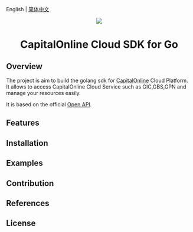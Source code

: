 
English | [简体中文](README-CN.md)

<p align="center">
<a href=" https://www.alibabacloud.com"><img src="https://www.capitalonline.net/templets/default/icon/logo_header.png"></a>
</p>

<h1 align="center">CapitalOnline Cloud SDK for Go</h1>

## Overview

The project is aim to build the golang sdk for [CapitalOnline](https://www.capitalonline.net) Cloud Platform. It allows to access CapitalOnline Cloud Service such as GIC,GBS,GPN and manage your resources easily.

It is based on the official [Open API](https://github.com/capitalonline/openapi/blob/master/README.md).

## Features

## Installation

## Examples

## Contribution

## References

## License

